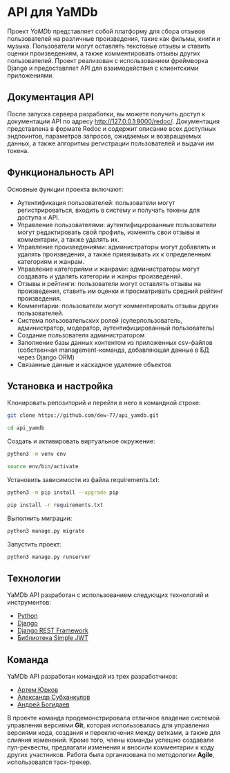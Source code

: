 # API для YaMDb

Проект *YaMDb* представляет собой платформу для сбора отзывов пользователей на различные произведения, такие как фильмы, книги и музыка. Пользователи могут оставлять текстовые отзывы и ставить оценки произведениям, а также комментировать отзывы других пользователей. Проект реализован с использованием фреймворка Django и предоставляет API для взаимодействия с клиентскими приложениями. 

## Документация API
После запуска сервера разработки, вы можете получить доступ к документации API по адресу http://127.0.0.1:8000/redoc/. Документация представлена в формате Redoc и содержит описание всех доступных эндпоинтов, параметров запросов, ожидаемых и возвращаемых данных, а также алгоритмы регистрации пользователей и выдачи им токена.

## Функциональность API
Основные функции проекта включают:
- Аутентификация пользователей: пользователи могут регистрироваться, входить в систему и получать токены для доступа к API.
- Управление пользователями: аутентифицированные пользователи могут редактировать свой профиль, изменять свои отзывы и комментарии, а также удалять их.
- Управление произведениями: администраторы могут добавлять и удалять произведения, а также привязывать их к определенным категориям и жанрам.
- Управление категориями и жанрами: администраторы могут создавать и удалять категории и жанры произведений.
- Отзывы и рейтинги: пользователи могут оставлять отзывы на произведения, ставить им оценки и просматривать средний рейтинг произведения.
- Комментарии: пользователи могут комментировать отзывы других пользователей.
- Система пользовательских ролей (суперпользователь, администратор, модератор, аутентифицированный пользователь)
- Создание пользователя администратором
- Заполнение базы данных контентом из приложенных csv-файлов (собственная management-команда, добавляющая данные в БД через Django ORM)
- Связанные данные и каскадное удаление объектов

## Установка и настройка
Клонировать репозиторий и перейти в него в командной строке:
```sh
git clone https://github.com/dew-77/api_yamdb.git
```
```sh
cd api_yamdb
```
Cоздать и активировать виртуальное окружение:
```sh
python3 -m venv env
```
```sh
source env/bin/activate
```
Установить зависимости из файла requirements.txt:
```sh
python3 -m pip install --upgrade pip
```
```sh
pip install -r requirements.txt
```
Выполнить миграции:
```sh
python3 manage.py migrate
```
Запустить проект:
```sh
python3 manage.py runserver
```

## Технологии
YaMDb API разработан с использованием следующих технологий и инструментов:
- [Python](https://www.python.org/)
- [Django](https://www.djangoproject.com/)
- [Django REST Framework](https://www.django-rest-framework.org/)
- [Библиотека Simple JWT](https://github.com/jazzband/djangorestframework-simplejwt)



## Команда
YaMDb API разработан командой из трех разработчиков:
- [Артем Юрков](https://github.com/dew-77)
- [Александр Субханкулов](https://github.com/A1ek5anr)
- [Андрей Богидаев](https://github.com/Andron1215)

В проекте команда продемонстрировала отличное владение системой управления версиями **Git**, которая использовалась для управления версиями кода, создания и переключения между ветками, а также для слияния изменений. Кроме того, члены команды успешно создавали пул-реквесты, предлагали изменения и вносили комментарии к коду других участников. Работа была организована по методологии **Agile**, использовался таск-трекер.

